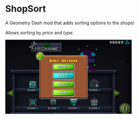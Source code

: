 # ShopSort

A Geometry Dash mod that adds sorting options to the shops!

Allows sorting by _price_ and _type_.

<img src="preview.PNG" width="400" alt="Preview" />

